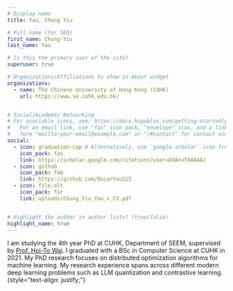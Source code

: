 ```yaml
---
# Display name
title: Yau, Chung Yiu

# Full name (for SEO)
first_name: Chung-Yiu
last_name: Yau

# Is this the primary user of the site?
superuser: true

# Organizations/Affiliations to show in About widget
organizations:
  - name: The Chinese University of Hong Kong (CUHK)
    url: https://www.se.cuhk.edu.hk/


# Social/Academic Networking
# For available icons, see: https://docs.hugoblox.com/getting-started/page-builder/#icons
#   For an email link, use "fas" icon pack, "envelope" icon, and a link in the
#   form "mailto:your-email@example.com" or "/#contact" for contact widget.
social:
  - icon: graduation-cap # Alternatively, use `google-scholar` icon from `ai` icon pack
    icon_pack: fas
    link: https://scholar.google.com/citations?user=DXAnvT0AAAAJ
  - icon: github
    icon_pack: fab
    link: https://github.com/OscarYau525
  - icon: file-alt
    icon_pack: far
    link: uploads/Chung_Yiu_Yau_s_CV.pdf


# Highlight the author in author lists? (true/false)
highlight_name: true
---
```


I am studying the 4th year PhD at CUHK, Department of SEEM, supervised by [Prof. Hoi-To Wai](https://www1.se.cuhk.edu.hk/~htwai/). I graduated with a BSc in Computer Science at CUHK in 2021. My PhD research focuses on <span class="dist-opt">distributed optimization algorithms</span> for machine learning. My research experience spans across different modern deep learning problems such as LLM quantization and contrastive learning.
{style="text-align: justify;"}
